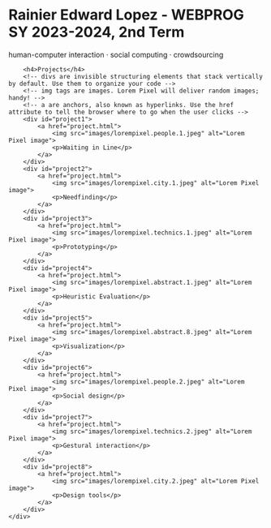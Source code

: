 <!doctype html>

<html>
<head>
	<title>HCI Project Portfolio</title>
	<meta charset="utf-8">
	<meta name="viewport" content="width=device-width, initial-scale=1.0">
	<!-- this is a comment in HTML -->
    <!-- HTML5 Shim and Respond.js IE8 support of HTML5 elements and media queries -->
    <!-- WARNING: Respond.js doesn't work if you view the page via file:// -->
    <!--[if lt IE 9]>
      <script src="https://oss.maxcdn.com/libs/html5shiv/3.7.0/html5shiv.js"></script>
      <script src="https://oss.maxcdn.com/libs/respond.js/1.3.0/respond.min.js"></script>
    <![endif]-->
</head>

<body>
	<div>
		<!-- h1 through h6 are headers. The higher the number, the smaller the header -->
		<!-- p means paragraph -->
		<div>
			<h1>Rainier Edward Lopez - WEBPROG SY 2023-2024, 2nd Term</h1>
			<p>human-computer interaction &middot; social computing &middot; crowdsourcing</p>
		</div>


		<h4>Projects</h4>
		<!-- divs are invisible structuring elements that stack vertically by default. Use them to organize your code -->
		<!-- img tags are images. Lorem Pixel will deliver random images; handy! -->
		<!-- a are anchors, also known as hyperlinks. Use the href attribute to tell the browser where to go when the user clicks -->
		<div id="project1">
			<a href="project.html">
				<img src="images/lorempixel.people.1.jpeg" alt="Lorem Pixel image">
				<p>Waiting in Line</p>
			</a>
		</div>
		<div id="project2">
			<a href="project.html">
				<img src="images/lorempixel.city.1.jpeg" alt="Lorem Pixel image">
				<p>Needfinding</p>
			</a>
		</div>
		<div id="project3">
			<a href="project.html">
				<img src="images/lorempixel.technics.1.jpeg" alt="Lorem Pixel image">
				<p>Prototyping</p>
			</a>
		</div>
		<div id="project4">
			<a href="project.html">
				<img src="images/lorempixel.abstract.1.jpeg" alt="Lorem Pixel image">
				<p>Heuristic Evaluation</p>
			</a>
		</div>
		<div id="project5">
			<a href="project.html">
				<img src="images/lorempixel.abstract.8.jpeg" alt="Lorem Pixel image">
				<p>Visualization</p>
			</a>
		</div>
		<div id="project6">
			<a href="project.html">
				<img src="images/lorempixel.people.2.jpeg" alt="Lorem Pixel image">
				<p>Social design</p>
			</a>
		</div>
		<div id="project7">
			<a href="project.html">
				<img src="images/lorempixel.technics.2.jpeg" alt="Lorem Pixel image">
				<p>Gestural interaction</p>
			</a>
		</div>
		<div id="project8">
			<a href="project.html">
				<img src="images/lorempixel.city.2.jpeg" alt="Lorem Pixel image">
				<p>Design tools</p>
			</a>
		</div>
	</div>
</body>
</html>
